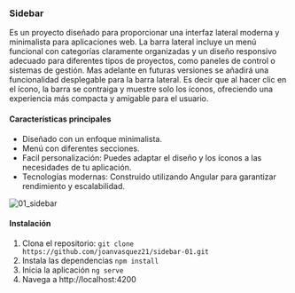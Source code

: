 ### Sidebar
Es un proyecto diseñado para proporcionar una interfaz lateral moderna y minimalista para aplicaciones web. La barra lateral incluye un menú funcional con categorías claramente organizadas y un diseño responsivo adecuado para diferentes tipos de proyectos, como paneles de control o sistemas de gestión.
Mas adelante en futuras versiones se añadirá una funcionalidad desplegable para la barra lateral. Es decir que al hacer clic en el ícono, la barra se contraiga y muestre solo los íconos, ofreciendo una experiencia más compacta y amigable para el usuario.

#### Características principales
-  Diseñado con un enfoque minimalista.
- Menú con diferentes secciones.
- Facil personalización: Puedes adaptar el diseño y los íconos a las necesidades de tu aplicación.
- Tecnologías modernas: Construido utilizando Angular para garantizar rendimiento y escalabilidad.


![01_sidebar](https://github.com/user-attachments/assets/6bb8c877-a242-4a94-9ca4-61bcf7fa4028)



#### Instalación
1. Clona el repositorio:
`git clone https://github.com/joanvasquez21/sidebar-01.git`
2. Instala las dependencias
`npm install`
3. Inicia la aplicación
`ng serve`
5. Navega a http://localhost:4200
